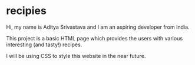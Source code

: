 # recipies

Hi, my name is Aditya Srivastava and I am an aspiring developer from India.

This project is a basic HTML page which provides the users with various interesting (and tasty!) recipes.

I will be using CSS to style this website in the near future.

